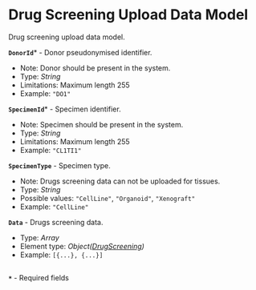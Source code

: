 # Drug Screening Upload Data Model
Drug screening upload data model.

**`DonorId`*** - Donor pseudonymised identifier.
- Note: Donor should be present in the system.
- Type: _String_
- Limitations: Maximum length 255
- Example: `"DO1"`

**`SpecimenId`*** - Specimen identifier.
- Note: Specimen should be present in the system.
- Type: _String_
- Limitations: Maximum length 255
- Example: `"CL1TI1"`

**`SpecimenType`** - Specimen type.
- Note: Drugs screening data can not be uploaded for tissues.
- Type: _String_
- Possible values: `"CellLine"`, `"Organoid"`, `"Xenograft"`
- Example: `"CellLine"`

**`Data`** - Drugs screening data.
- Type: _Array_
- Element type: _Object([DrugScreening](https://github.com/dkfz-unite/unite-specimens-feed/blob/main/Docs/api-models-base-drugs.md))_
- Example: `[{...}, {...}]`

##
**`*`** - Required fields
